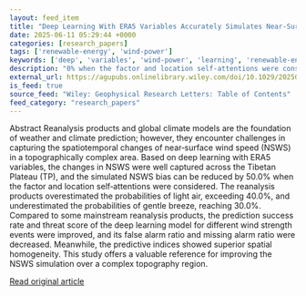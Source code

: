 ```yaml
---
layout: feed_item
title: "Deep Learning With ERA5 Variables Accurately Simulates Near‐Surface Wind Speed Variations Across a Complex Terrain Region"
date: 2025-06-11 05:29:44 +0000
categories: [research_papers]
tags: ['renewable-energy', 'wind-power']
keywords: ['deep', 'variables', 'wind-power', 'learning', 'renewable-energy']
description: "0% when the factor and location self‐attentions were considered"
external_url: https://agupubs.onlinelibrary.wiley.com/doi/10.1029/2025GL116108?af=R
is_feed: true
source_feed: "Wiley: Geophysical Research Letters: Table of Contents"
feed_category: "research_papers"
---
```


Abstract Reanalysis products and global climate models are the foundation of weather and climate prediction; however, they encounter challenges in capturing the spatiotemporal changes of near‐surface wind speed (NSWS) in a topographically complex area. Based on deep learning with ERA5 variables, the changes in NSWS were well captured across the Tibetan Plateau (TP), and the simulated NSWS bias can be reduced by 50.0% when the factor and location self‐attentions were considered. The reanalysis products overestimated the probabilities of light air, exceeding 40.0%, and underestimated the probabilities of gentle breeze, reaching 30.0%. Compared to some mainstream reanalysis products, the prediction success rate and threat score of the deep learning model for different wind strength events were improved, and its false alarm ratio and missing alarm ratio were decreased. Meanwhile, the predictive indices showed superior spatial homogeneity. This study offers a valuable reference for improving the NSWS simulation over a complex topography region.

[Read original article](https://agupubs.onlinelibrary.wiley.com/doi/10.1029/2025GL116108?af=R)
